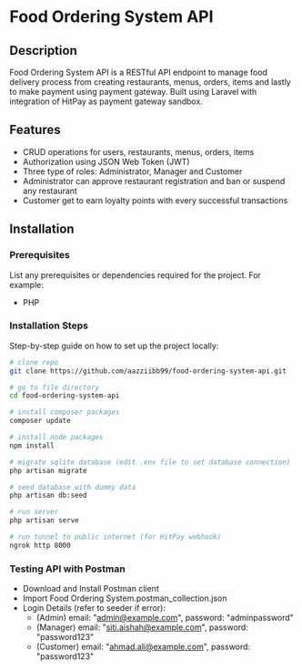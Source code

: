 # Food Ordering System API

## Description

Food Ordering System API is a RESTful API endpoint to manage food delivery process from creating restaurants, menus, orders, items and lastly to make payment using payment gateway. Built using Laravel with integration of HitPay as payment gateway sandbox.

## Features

- CRUD operations for users, restaurants, menus, orders, items
- Authorization using JSON Web Token (JWT)
- Three type of roles: Administrator, Manager and Customer
- Administrator can approve restaurant registration and ban or suspend any restaurant
- Customer get to earn loyalty points with every successful transactions

## Installation

### Prerequisites

List any prerequisites or dependencies required for the project. For example:

- PHP

### Installation Steps

Step-by-step guide on how to set up the project locally:

```bash
# clone repo
git clone https://github.com/aazziibb99/food-ordering-system-api.git

# go to file directory
cd food-ordering-system-api

# install composer packages
composer update

# install node packages
npm install

# migrate sqlite database (edit .env file to set database connection)
php artisan migrate

# seed database with dummy data
php artisan db:seed

# run server
php artisan serve

# run tunnel to public internet (for HitPay webhook)
ngrok http 8000
```

### Testing API with Postman

- Download and Install Postman client
- Import Food Ordering System.postman_collection.json
- Login Details (refer to seeder if error):
  + (Admin) email: "admin@example.com", password: "adminpassword"
  + (Manager) email: "siti.aishah@example.com", password: "password123"
  + (Customer) email: "ahmad.ali@example.com", password: "password123"
